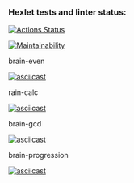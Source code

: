 ### Hexlet tests and linter status:
[![Actions Status](https://github.com/Karen2485/frontend-project-lvl1/workflows/hexlet-check/badge.svg)](https://github.com/Karen2485/frontend-project-lvl1/actions)

[![Maintainability](https://api.codeclimate.com/v1/badges/59a984d2d5ee3431fc93/maintainability)](https://codeclimate.com/github/Karen2485/frontend-project-lvl1/maintainability)

brain-even

[![asciicast](https://asciinema.org/a/ko6bkbuxmo3nsbbyZXYS7mZku.svg)](https://asciinema.org/a/ko6bkbuxmo3nsbbyZXYS7mZku)

rain-calc

[![asciicast](https://asciinema.org/a/XRFf6UFWZ2WMHHVWK1KJQMv8b.svg)](https://asciinema.org/a/XRFf6UFWZ2WMHHVWK1KJQMv8b)

brain-gcd

[![asciicast](https://asciinema.org/a/qoVfQ1ADfZld86tECoa0plxFS.svg)](https://asciinema.org/a/qoVfQ1ADfZld86tECoa0plxFS)

brain-progression

[![asciicast](https://asciinema.org/a/xdTHxbJwiuVN9gOp9ti54LX4Z.svg)](https://asciinema.org/a/xdTHxbJwiuVN9gOp9ti54LX4Z)